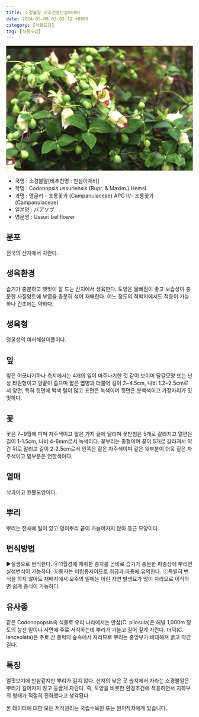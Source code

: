 ```yaml
---
title: 소경불알_비추천명만삼아재비
date: 2024-05-08 03:03:12 +0800
category: [식물도감]
tag: [식물도감]
---
```




![소경불알[비추천명 : 만삼아재비]](/assets/img/fileUpload/plants/basic/Campanulaceae/Codonopsis/10856/2_th2.JPG)
- 국명 : 소경불알[비추천명 : 만삼아재비]
- 학명 : Codonopsis ussuriensis (Rupr. & Maxim.) Hemsl.
- 과명 : 앵글러 - 초롱꽃과 (Campanulaceae) APG Ⅳ- 초롱꽃과 (Campanulaceae)
- 일본명 : バアソブ
- 영문명 : Ussuri bellflower


## 분포
전국의 산지에서 자란다.
## 생육환경
습기가 충분하고 햇빛이 잘 드는 산지에서 생육한다. 토양은 물빠짐이 좋고 보습성이 충분한 사질양토에 부엽을 충분히 섞어 재배한다. 어느 정도의 척박지에서도 적응이 가능하나 건조에는 약하다.
## 생육형
덩굴성의 여러해살이풀이다.
## 잎
잎은 어긋나기하나 측지에서는 4개의 잎이 마주나기한 것 같이 보이며 달걀모양 또는 난상 타원형이고 양끝이 좁으며 짧은 엽병과 더불어 길이 2~4.5cm, 나비 1.2~2.5cm로서 양면, 특히 뒷면에 백색 털이 많고 표면은 녹색이며 뒷면은 분백색이고 가장자리가 밋밋하다.
## 꽃
꽃은 7~9월에 피며 자주색이고 짧은 가지 끝에 달리며 꽃받침은 5개로 갈라지고 열편은 길이 1-1.5cm, 나비 4-6mm로서 녹색이다. 꽃부리는 종형이며 끝이 5개로 갈라져서 약간 뒤로 말리고 길이 2-2.5cm로서 안쪽은 짙은 자주색이며 겉은 윗부분이 더욱 짙은 자주색이고 밑부분은 연한색이다.
## 열매
삭과이고 원뿔모양이다.
## 뿌리
뿌리는 전체에 털이 있고 덩이뿌리 끝이 가늘어지지 않아 둥근 모양이다.
## 번식방법
▶실생으로 번식한다. 
ⓐ11월경에 채취한 종자를 곧바로 습기가 충분한 파종상에 뿌리면 실생번식이 가능하다. 
ⓑ종자는 미립종자이므로 취급과 파종에 유의한다. 
ⓒ특별히 번식을 하지 않아도 재배지에서 모주의 밑에는 어린 자연 발생묘가 많이 자라므로 이식하면 쉽게 증식이 가능하다.
## 유사종
같은 Codonopopsis속 식물로 우리 나라에서는
만삼(C. pilosula)은 해발 1,000m 정도의 능선 밑이나 사면에 주로 서식하는데  뿌리가 가늘고 길어 깊게 자란다.
더덕(C. lanceolata)은 주로 산 중턱의 숲속에서 자라므로 뿌리는 중앙부가 비대해져 굵고 약간 길다.
## 특징
얼핏보기에 만삼같지만 뿌리가 길지 않다. 산지의 낮은 곳 습지에서 자라는 소경불알은 뿌리가 길어지지 않고 둥글게 자란다. 즉, 토양을 비롯한 환경조건에 적응하면서 지하부의 형태가 적절히 진화했다고 생각된다.






본 데이터에 대한 모든 저작권리는 국립수목원 또는 원저작자에게 있습니다.
